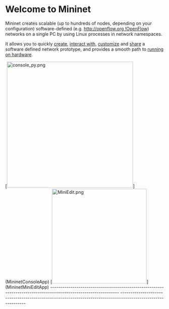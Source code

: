 <!-- %META:TOPICINFO{author="BobLantz" date="1340919294" format="1.1" reprev="1.59" version="1.59"}% -->
<!-- %META:TOPICPARENT{name="WebHome"}% -->
<!-- Use our custom page layout:
* Set VIEW_TEMPLATE = [MininetView](MininetView.html)
-->


**Welcome to Mininet**
=======================

Mininet creates scalable (up to hundreds of nodes, depending on your configuration) software-defined (e.g. [http://openflow.org !OpenFlow](Http://Openflow.Org!OpenFlow.html)) networks on a single PC by using Linux processes in network namespaces.

It allows you to quickly [create](MininetSampleWorkflow#Creating_a_Network), [interact with](MininetSampleWorkflow#Interacting_with_a_Network), [customize](MininetSampleWorkflow#Customizing_a_Network) and [share](MininetSampleWorkflow#Sharing_a_Network) a software defined network prototype, and provides a smooth path to [running on hardware](MininetSampleWorkflow#Running_on_Hardware).

<div class="twikiTable">
[<img width="400" alt="console_py.png" src="/foswiki/pub/OpenFlow/Mininet/console_py.png" />](MininetConsoleApp) [<img width="300" alt="MiniEdit.png" src="/foswiki/pub/OpenFlow/Mininet/MiniEdit.png" />](MininetMiniEditApp)
---------------------------------------------------------------------------------------------------------------- ------------------------------------------------------------------------------------------------------------- 

</div>
<!-- BL: not sure about this stuff: 
As a "network laboratory on a laptop", Mininet can run full Unix network applications, and includes a CLI and API for creating and interacting with the virtual network.

><cite>>> <span style="color: #6495ed;">Ready to get going? Jump to the [GettingStarted](MininetGettingStarted) page.</span></cite>

-->

**To download Mininet and get started, go to the [MininetGettingStarted](MininetGettingStarted) page.**

Mininet's source code is hosted on !GitHub at <http://github.com/mininet/mininet.>

Alternately, you may wish to **[learn more about Mininet](MininetLearnMore)** or peruse the **[Mininet Documentation](MininetDocumentation).**

Please direct any Mininet-specific questions to our helpful [mininet-discuss mailing list](https://mailman.stanford.edu/mailman/listinfo/mininet-discuss) &mdash; NOT to nox-dev, ovs-discuss, or openflow-discuss.

Have fun with Mininet!

<!-- %META:FILEATTACHMENT{name="MiniEdit.png" attachment="MiniEdit.png" attr="h" comment="Screenshot of [MiniEdit](MiniEdit.html) application" date="1287364785" path="MiniEdit.png" size="19715" stream="IO::File=GLOB(0xad99e88)" tmpFilename="/usr/tmp/CGItemp17221" user="BobLantz" version="1"}% -->
<!-- %META:FILEATTACHMENT{name="console_py.png" attachment="console_py.png" attr="h" comment="console.py screenshot" date="1287364929" path="console_py.png" size="28503" stream="IO::File=GLOB(0xac0192c)" tmpFilename="/usr/tmp/CGItemp17131" user="BobLantz" version="1"}% -->
<!-- %META:FILEATTACHMENT{name="mininet_pattern_variant.css" attachment="mininet_pattern_variant.css" attr="h" comment="custom css (modifies pattern skin) for mininet wiki pages" date="1304817453" path="mininet_pattern_variant.css" size="240" stream="IO::File=GLOB(0xac9e5ac)" tmpFilename="/usr/tmp/CGItemp17568" user="BobLantz" version="1"}% -->
